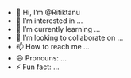 - 👋 Hi, I’m @Ritiktanu
- 👀 I’m interested in ...
- 🌱 I’m currently learning ...
- 💞️ I’m looking to collaborate on ...
- 📫 How to reach me ...
- 😄 Pronouns: ...
- ⚡ Fun fact: ...

<!---
Ritiktanu/Ritiktanu is a ✨ special ✨ repository because its `README.md` (this file) appears on your GitHub profile.
You can click the Preview link to take a look at your changes.
--->
